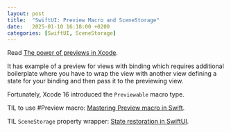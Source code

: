 ```yaml
---
layout: post
title:  "SwiftUI: Preview Macro and SceneStorage"
date:   2025-01-10 16:18:00 +0200
categories: [SwiftUI, SceneStorage]
---
```

Read [The power of previews in Xcode](https://swiftwithmajid.com/2024/11/26/the-power-of-previews-in-xcode/).

It has example of a preview for views with binding which requires additional boilerplate where you have to wrap the view with another view defining a state for your binding and then pass it to the previewing view.

Fortunately, Xcode 16 introduced the `Previewable` macro type.

TIL to use #Preview macro: [Mastering Preview macro in Swift](https://swiftwithmajid.com/2023/10/17/mastering-preview-macro-in-swift/).

TIL `SceneStorage` property wrapper: [State restoration in SwiftUI](https://swiftwithmajid.com/2022/03/10/state-restoration-in-swiftui/).

